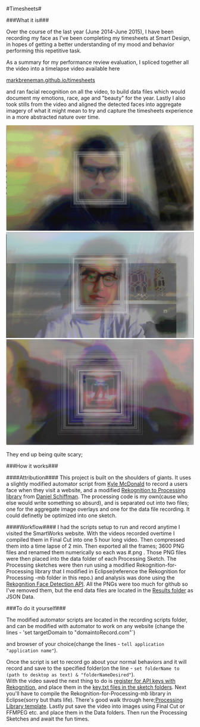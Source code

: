#Timesheets#

###What it is###

Over the course of the last year (June 2014-June 2015), I have been recording my face as I've been completing my timesheets at Smart Design, in hopes of getting a better understanding of my mood and behavior performing this repetitive task.

As a summary for my performance review evaluation, I spliced together all the video into a timelapse video available here

[markbreneman.github.io/timesheets](http://markbreneman.github.io/timesheets)

and ran facial recognition on all the video, to build data files which would document my emotions, race, age and "beauty" for the year.  Lastly I also took stills from the video and aligned the detected faces into aggregate imagery of what it might mean to try and capture the timesheets experience in a more abstracted nature over time.

![First 200](/media/0-200.png "Images 0-200")
![First 1200](/media/1200.png "Images 0-1200")
![First 2400](/media/2400.png "Images 0-2400")

They end up being quite scary;



###How it works###

####Attribution####
This project is built on the shoulders of giants. It uses a slightly modified automator script from [Kyle McDonald](https://github.com/kylemcdonald) to record a users face when they visit a website, and a modified [Rekognition to Processing library](https://github.com/shiffman/Rekognition-for-Processing) from [Daniel Schiffman](https://github.com/shiffman). The processing code is my own(cause who else would write something so absurd), and is separated out into two files; one for the aggregate image overlays and one for the data file recording. It could definetly be optimized into one sketch.

####Workflow####
I had the scripts setup to run and record anytime I visited the SmartWorks website. With the videos recorded overtime I compiled them in Final Cut into one 5 hour long video. Then compressed them into a time lapse of 2 min.  Then exported all the frames; 3600 PNG files and renamed them numerically so each was #.png .  Those PNG files were then placed into the data folder of each Processing Sketch.  The Processing sketches were then run using a modified Rekognition-for-Processing library that I modified in Eclipse(reference the Rekognition for Processing -mb folder in this repo.) and analysis was done using the [Rekognition Face Detection API](https://rekognition.com/demo/face).  All the PNGs were too much for github so I've removed them, but the end data files are located in the [Results folder](https://github.com/markbreneman/timesheets/tree/master/Timesheets_Rekognition/Results) as JSON Data.

###To do it yourself###

The modified automator scripts are located in the recording scripts folder, and can be modified with automator to work on any website (change the lines - 'set targetDomain to "domaintoRecord.com"`)

and browser of your choice(change the lines - `tell application "application name"`).

Once the script is set to record go about your normal behaviors and it will record and save to the specified folder(on the line - `set folderName to (path to desktop as text) & "folderNameDesired"`).  
With the video saved the next thing to do is [register for API keys with Rekognition](https://rekognition.com/user/create), and place them in the [key.txt files in the sketch folders](https://github.com/markbreneman/timesheets/blob/master/Timesheets_Rekognition/key.txt).  Next you'll have to compile the Rekognition-for-Processing-mb library in Eclipse(sorry but thats life).  There's good walk through here;[Processing Library template](https://github.com/processing/processing-library-template).  Lastly put save the video into images using Final Cut or FFMPEG etc. and place them in the Data folders.  Then run the Processing Sketches and await the fun times.
